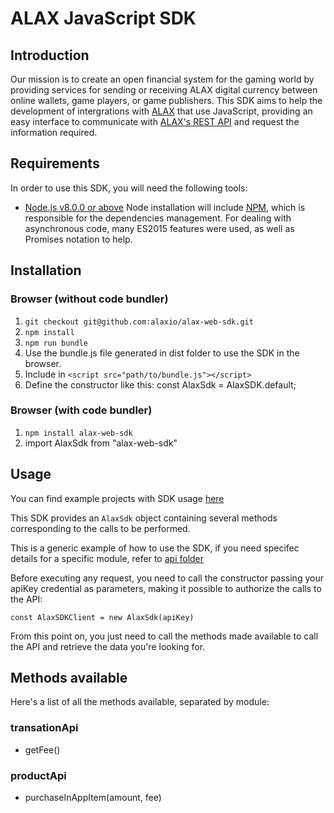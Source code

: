 # ALAX JavaScript SDK
## Introduction
Our mission is to create an open financial system for the gaming world by providing services for sending or receiving ALAX digital currency between online wallets, game players, or game publishers.
This SDK aims to help the development of intergrations with [ALAX](#linkToAlax) that use JavaScript, providing an easy interface to communicate with [ALAX's REST API](#linkToAlaxAPIDocs) and request the information required.

## Requirements
In order to use this SDK, you will need the following tools:
 - [Node.js v8.0.0 or above](#https://nodejs.org/en/)
Node installation will include [NPM](#https://www.npmjs.com/), which is responsible for the dependencies management.
For dealing with asynchronous code, many ES2015 features were used, as well as Promises notation to help.

## Installation
### Browser (without code bundler)
1. `git checkout git@github.com:alaxio/alax-web-sdk.git`
2. `npm install`
3. `npm run bundle`
4. Use the bundle.js file generated in dist folder to use the SDK in the browser.
5. Include in `<script src="path/to/bundle.js"></script>`
6. Define the constructor like this: const AlaxSdk = AlaxSDK.default;

### Browser (with code bundler)
1. `npm install alax-web-sdk`
2. import AlaxSdk from "alax-web-sdk"

## Usage
You can find example projects with SDK usage [here](#linkToExamples)

This SDK provides an `AlaxSdk` object containing several methods corresponding to the calls to be performed.

This is a generic example of how to use the SDK, if you need specifec details for a specific module, refer to [api folder](#linkToModulesDocs)

Before executing any request, you need to call the constructor passing your apiKey credential as parameters, making it possible to authorize the calls to the API:
```
const AlaxSDKClient = new AlaxSdk(apiKey)
```
From this point on, you just need to call the methods made available to call the API and retrieve the data you're looking for.

## Methods available
Here's a list of all the methods available, separated by module:
### transationApi
- getFee()

### productApi
- purchaseInAppItem(amount, fee)

